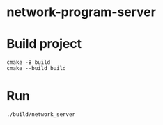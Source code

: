 # network-program-server

# Build project
```
cmake -B build
cmake --build build
```

# Run
```
./build/network_server
```
